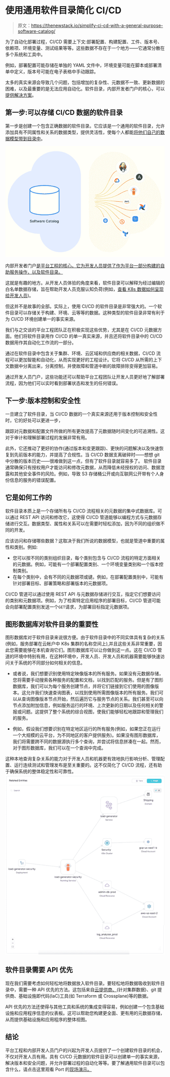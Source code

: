# 使用通用软件目录简化 CI/CD

> 原文：<https://thenewstack.io/simplify-ci-cd-with-a-general-purpose-software-catalog/>

为了自动化部署过程，CI/CD 需要上下文:部署配置、构建配置、工件、版本号、依赖项、环境变量、测试结果等等。这些数据不存在于一个地方——它通常分散在多个系统和工具中。

例如，部署配置可能存储在单独的 YAML 文件中，环境变量可能在脚本或部署清单中定义，版本号可能在电子表格中手动跟踪。

太多的真实来源会导致几个问题，包括增加的复杂性、元数据不一致、更新数据的困难，以及最重要的是无法应用自动化。软件目录，内部开发者门户的核心，可以[提供解决方案](https://thenewstack.io/port-platform-engineering-can-be-the-first-step-in-system-automation/)。

## **第一步:可以存储 CI/CD 数据的软件目录**

第一步是创建一个包含正确数据的软件目录。它应该是一个通用的软件目录，允许添加具有不同属性和关系的数据类型，提供灵活性，使每个人都能[将他们自己的数据模型带到目录中](https://www.getport.io/blog/the-four-pillars-of-internal-developer-portals)。

![](img/a9d67c5f067205a0914f87777946b922.png)

内部开发者门户[是平台工程的核心。它为开发人员提供了作为平台一部分构建的自助服务操作，以及软件目录。](https://www.getport.io/blog/guide-to-internal-developer-portals)

这就是有趣的地方。从开发人员体验的角度来看，软件目录可以解释为经过编辑的白名单数据存储，旨在帮助开发人员克服认知负荷(例如，[查看 K8s 数据如何呈现给开发人员](https://thenewstack.io/developer-portals-can-abstract-away-kubernetes-complexity/))。

但这并不是故事的全部。实际上，使用 CI/CD 的软件目录是非常强大的。一个软件目录可以存储关于构建、环境、云等等的数据。这种类型的软件目录非常有利于为 CI/CD 环境创建单一的事实来源。

我们与之交谈的平台工程团队正在积极实现这些优势，尤其是在 CI/CD 元数据方面。他们将软件目录用作 CI/CD 的单一真实来源，并且还将软件目录中的 CI/CD 数据用作其自动化工作流的一部分。

通过在软件目录中包含关于集群、环境、云区域和供应商的相关数据，CI/CD 流程可以更加智能和自动化，从而实现更好的工程设计。它将 CI/CD 从所需的上下文数据中分离出来，分离控制，并使故障和管道中断的故障排除变得更加容易。

通过开发人员门户，这些功能还可以帮助平台工程团队让开发人员更好地了解部署流程，因为他们可以实时看到部署状态和发生的任何错误。

## **下一步:版本控制和安全性**

一旦建立了软件目录，当 CI/CD 数据的一个真实来源还用于版本控制和安全性时，它的好处可以更进一步，

跟踪对元数据和配置文件所做的所有更改提高了元数据随时间变化的可追溯性。这对于审计和理解部署过程的发展非常有用。

此外，它还推动了更好的协作(通过版本和变更跟踪)、更快的问题解决以及快速恢复到先前版本的能力，并提高了合规性。当 CI/CD 数据支离破碎时——想想 git 中分散的版本历史——很难做到这一点，但有了软件目录就容易多了。
软件目录通常确保只有授权用户才能访问和修改元数据，从而降低未经授权的访问、数据泄露和其他安全事件的风险。例如，导致 S3 存储桶公开或向互联网公开带有个人身份信息的服务的错误配置。

## 它是如何工作的

软件目录本质上是一个存储所有与 CI/CD 流程相关的元数据的集中式数据库。可以通过 REST API 访问和修改它，这使得 CI/CD 管道能够以编程方式与元数据存储进行交互。数据类型、属性和关系可以在需要时轻松添加，因为不同的组织做不同的开发。

应该访问和存储哪些数据？这取决于我们所说的数据模型，也就是管道中重要的属性和类别。例如:

*   您可以按不同的类别组织目录，每个类别包含与 CI/CD 流程的特定方面相关的元数据。例如，可能有一个部署配置类别、一个环境变量类别和一个版本控制类别。
*   在每个类别中，会有不同的元数据项或键。例如，在部署配置类别中，可能有针对部署目标、部署策略和部署版本的元数据项。

CI/CD 管道可以通过使用 REST API 与元数据存储进行交互，指定它们想要访问的类别和元数据项。例如，为了检索特定应用程序的部署目标，CI/CD 管道可能会向部署配置类别发送一个`GET`请求，为部署目标指定元数据项。

## 图形数据库对软件目录的重要性

图形数据库对于软件目录来说很方便。由于软件目录中的不同实体具有复杂的关系(例如，服务部署在云帐户中 K8s 集群的名称空间上),并且这些关系非常重要，因此您需要能够在本机查询它们。图形数据库可以让你做到这一点。这在 CI/CD 管道的环境中特别有用，在这种环境中，开发人员、开发人员和机器需要能够快速访问关于系统的不同部分如何相关的信息。

*   或者说，我们想要识别使用特定映像版本的所有服务。如果没有元数据存储，您将需要手动搜索各种服务的配置和文档，以找到匹配的服务。但是有了图形数据库，我们可以为每个服务创建节点，并将它们链接到它们使用的图像版本。这允许我们快速查询图表，以找到使用所需图像版本的所有服务。我们可以从查询图像版本节点开始，然后遍历它与服务节点的关系。我们甚至可以向节点添加附加信息，例如服务运行的环境、上次更新的日期以及任何相关的警报或问题。这提供了整个系统的综合视图，使我们能够轻松地跟踪和管理我们的服务。

*   例如，假设我们想要识别在特定地区运行的所有服务(例如，如果您正在运行一个大规模的云平台，为不同地区的客户提供服务)。如果没有图形数据库，我们将需要跨不同的数据源执行多个查询，并尝试将信息拼凑在一起。然而，对于图形数据库，我们可以在一个查询中完成。

这种本地查询复杂关系的能力对于开发人员和机器更有效地执行影响分析、管理配置、运行连续测试和管理发布是至关重要的。这不仅简化了 CI/CD 流程，还有助于确保系统的整体稳定性和可靠性。![](img/85da07af3d0f430471ca4cb39fb58350.png)

## 软件目录需要 API 优先

现在我们需要考虑如何轻松地将数据放入软件目录。要轻松地将数据吸收到软件目录中，需要一种 API 优先的方法。这包括来自[云提供商、](https://www.getport.io/blog/announcing-the-aws-exporter)(针对集群数据)、git 提供商、基础设施即代码(IaC)工具(如 Terraform 或 Crossplane)等的数据。

API 优先的方法还使得与其他工具和系统的集成变得容易，例如创建一个包含基础设施和应用程序信息的仪表板。这可以帮助您构建更全面、更有用的元数据存储，从而提供基础设施和应用程序的整体视图。

## 结论

平台工程和内部开发人员门户的兴起为开发人员提供了一个创建软件目录的机会，不仅对开发人员有用。具有 CI/CD 元数据的软件目录可以创建单一的事实来源，解决版本和安全问题，并允许部署过程的自动化等等。要了解通用软件目录可以包含什么，请点击这里观看 Port 的[现场演示。](http://demo.getport.io)

<svg xmlns:xlink="http://www.w3.org/1999/xlink" viewBox="0 0 68 31" version="1.1"><title>Group</title> <desc>Created with Sketch.</desc></svg>